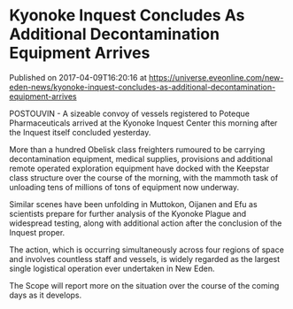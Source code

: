 # Kyonoke Inquest Concludes As Additional Decontamination Equipment Arrives
Published on 2017-04-09T16:20:16 at https://universe.eveonline.com/new-eden-news/kyonoke-inquest-concludes-as-additional-decontamination-equipment-arrives

POSTOUVIN - A sizeable convoy of vessels registered to Poteque Pharmaceuticals arrived at the Kyonoke Inquest Center this morning after the Inquest itself concluded yesterday.

More than a hundred Obelisk class freighters rumoured to be carrying decontamination equipment, medical supplies, provisions and additional remote operated exploration equipment have docked with the Keepstar class structure over the course of the morning, with the mammoth task of unloading tens of millions of tons of equipment now underway.

Similar scenes have been unfolding in Muttokon, Oijanen and Efu as scientists prepare for further analysis of the Kyonoke Plague and widespread testing, along with additional action after the conclusion of the Inquest proper.

The action, which is occurring simultaneously across four regions of space and involves countless staff and vessels, is widely regarded as the largest single logistical operation ever undertaken in New Eden.

The Scope will report more on the situation over the course of the coming days as it develops.

